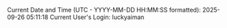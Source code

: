 Current Date and Time (UTC - YYYY-MM-DD HH:MM:SS formatted): 2025-09-26 05:11:18
Current User's Login: luckyaiman
